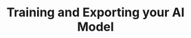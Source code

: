 ---
id: training-and-export
title: Training and Exporting your AI Model
sidebar_label: Training and Export
draft: true
---